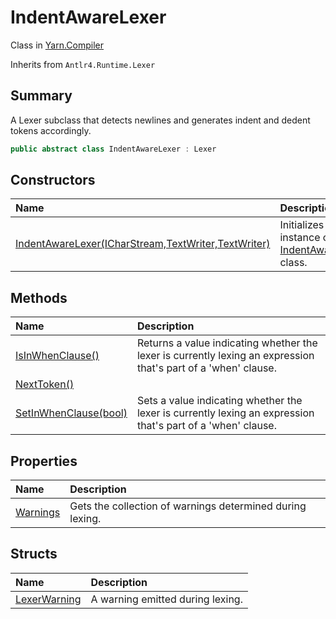 # IndentAwareLexer

Class in [Yarn.Compiler](/docs/api/csharp/yarn.compiler.md)

Inherits from `Antlr4.Runtime.Lexer`

## Summary


A Lexer subclass that detects newlines and generates indent and
dedent tokens accordingly.


```csharp
public abstract class IndentAwareLexer : Lexer
```

## Constructors

|Name|Description|
|:---|:---|
|[IndentAwareLexer(ICharStream,TextWriter,TextWriter)](/docs/api/csharp/yarn.compiler.indentawarelexer..ctor.md)|Initializes a new instance of the  [IndentAwareLexer](yarn.compiler.indentawarelexer.md)  class.|

## Methods

|Name|Description|
|:---|:---|
|[IsInWhenClause()](/docs/api/csharp/yarn.compiler.indentawarelexer.isinwhenclause.md)|Returns a value indicating whether the lexer is currently lexing an expression that's part of a 'when' clause.|
|[NextToken()](/docs/api/csharp/yarn.compiler.indentawarelexer.nexttoken.md)||
|[SetInWhenClause(bool)](/docs/api/csharp/yarn.compiler.indentawarelexer.setinwhenclause.md)|Sets a value indicating whether the lexer is currently lexing an expression that's part of a 'when' clause.|

## Properties

|Name|Description|
|:---|:---|
|[Warnings](/docs/api/csharp/yarn.compiler.indentawarelexer.warnings.md)|Gets the collection of warnings determined during lexing.|

## Structs

|Name|Description|
|:---|:---|
|[LexerWarning](/docs/api/csharp/yarn.compiler.indentawarelexer.lexerwarning.md)|A warning emitted during lexing.|

